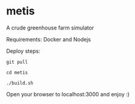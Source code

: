 # metis
A crude greenhouse farm simulator

Requirements:
Docker and Nodejs

Deploy steps:

`git pull`

`cd metis`

`./build.sh`

Open your browser to localhost:3000 and enjoy :)
